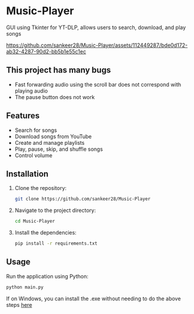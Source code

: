 # Music-Player
GUI using Tkinter for YT-DLP, allows users to search, download, and play songs


https://github.com/sankeer28/Music-Player/assets/112449287/bde0d172-ab32-4287-90d2-bb5b1e55c1ec

## This project has many bugs
- Fast forwarding audio using the scroll bar does not correspond with playing audio
- The pause button does not work
## Features

- Search for songs
- Download songs from YouTube
- Create and manage playlists
- Play, pause, skip, and shuffle songs
- Control volume

## Installation

1. Clone the repository:
   ```bash
   git clone https://github.com/sankeer28/Music-Player
   ```
2. Navigate to the project directory:
   ```bash
   cd Music-Player
   ```
3. Install the dependencies:
   ```bash
   pip install -r requirements.txt
   ```

## Usage

Run the application using Python:
```bash
python main.py
```
If on Windows, you can install the .exe without needing to do the above steps [here](https://github.com/sankeer28/Music-Player/releases/tag/executable)


